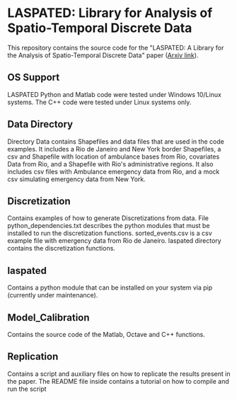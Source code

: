 # LASPATED: Library for Analysis of Spatio-Temporal Discrete Data

This repository contains the source code for the "LASPATED: A Library for the Analysis of
Spatio-Temporal Discrete Data" paper ([Arxiv link](https://arxiv.org/abs/2401.04156)).

## OS Support

LASPATED Python and Matlab code were tested under Windows 10/Linux systems. The C++ code were tested under Linux systems only.

## Data Directory
Directory Data contains Shapefiles and data files that are used in the code examples. It includes a Rio de Janeiro and New York border Shapefiles, a csv and Shapefile with location of ambulance bases from Rio, covariates Data from Rio, and a Shapefile with Rio's administrative regions. It also includes csv files with Ambulance emergency data from Rio, and a mock csv simulating emergency data from New York. 

## Discretization

Contains examples of how to generate Discretizations from data. File python_dependencies.txt describes the python modules that must be installed to run the discretization functions. sorted_events.csv is a csv example file with emergency data from Rio de Janeiro. laspated directory contains the discretization functions.


## laspated

Contains a python module that can be installed on your system via pip (currently under maintenance).

## Model_Calibration

Contains the source code of the Matlab, Octave and C++ functions.

## Replication

Contains a script and auxiliary files on how to replicate the results present in the paper. The README file inside contains a tutorial on how to compile and run the script


